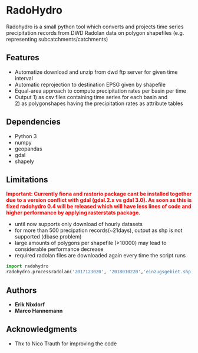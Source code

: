 # RadoHydro

Radohydro is a small python tool which converts and projects time series precipitation records from DWD Radolan data on polygon shapefiles (e.g. representing subcatchments/catchments)

## Features
* Automatize download and unzip from dwd ftp server for given time interval
* Automatic reprojection to destination EPSG given by shapefile
* Equal-area approach to compute precipitation rates per basin per time
* Output 1) as csv files containing time series for each basin and <br/>2) as polygonshapes having the precipitation rates as attribute tables

## Dependencies

* Python 3
* numpy
* geopandas
* gdal
* shapely

## Limitations
<span style="color:red">**Important: Currently fiona and rasterio package cant be installed together due to a version conflict with gdal (gdal.2.x vs gdal 3.0). As soon as this is fixed radohydro 0.4 will be released which will have less lines of code and higher performance by applying rasterstats package**</span>.

* until now supports only download of hourly datasets
* for more than 500 precipation records(~21days), output as shp is not supported (dbase problem)
* large amounts of polygons per shapefile (>10000) may lead to considerable performance decrease
* required radolan files are downloaded again every time the script runs

```python
import radohydro
radohydro.processradolan('2017123020', '2018010220','einzugsgebiet.shp', output=True)
```

## Authors

* **Erik Nixdorf**
* **Marco Hannemann**



## Acknowledgments

* Thx to Nico Trauth for improving the code


